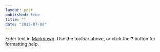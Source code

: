 ```yaml
---
layout: post
published: true
title: ""
date: "2015-07-08"
---
```



Enter text in [Markdown](http://daringfireball.net/projects/markdown/). Use the toolbar above, or click the **?** button for formatting help.
